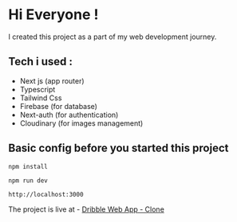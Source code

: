 # Hi Everyone !

I created this project as a part of my web development journey.

## Tech i used :

- Next js (app router)
- Typescript
- Tailwind Css
- Firebase (for database)
- Next-auth (for authentication)
- Cloudinary (for images management)




## Basic config before you started this project

```
npm install 
```
```
npm run dev

http://localhost:3000
```


The project is live at - <a href="https://dribble-web-app.vercel.app/" target="_blank">Dribble Web App - Clone</a>
